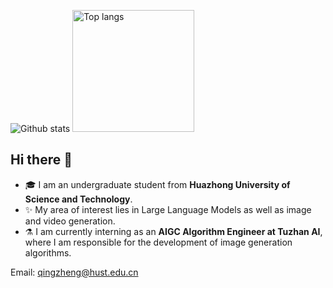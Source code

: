 

<img src="https://github-readme-stats.vercel.app/api?username=qqingzheng&show_icons=true" alt="Github stats"/> <img src="https://github-readme-stats.vercel.app/api/top-langs/?username=qqingzheng&layout=compact" alt="Top langs" height="195"/>
<!--  <img src="https://github-readme-stats.vercel.app/api?username=npurson&show_icons=true&hide=issues" alt="Github stats" height="170"/> <img src="https://github-readme-stats.vercel.app/api/top-langs/?username=npurson&layout=compact" alt="Top langs" height="170"/> -->

## Hi there 👋

- 🎓 I am an undergraduate student from **Huazhong University of Science and Technology**.
- ✨ My area of interest lies in Large Language Models as well as image and video generation.
- ⚗️ I am currently interning as an **AIGC Algorithm Engineer at Tuzhan AI**, where I am responsible for the development of image generation algorithms.

Email: qingzheng@hust.edu.cn